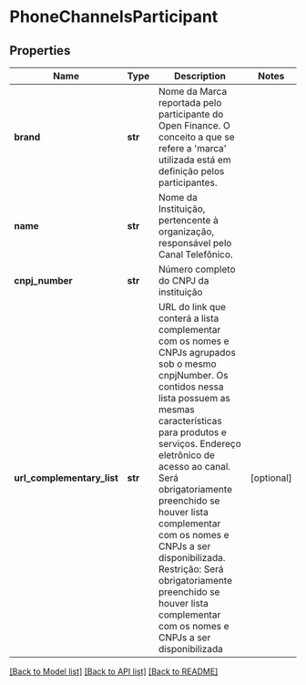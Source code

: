 # PhoneChannelsParticipant

## Properties
Name | Type | Description | Notes
------------ | ------------- | ------------- | -------------
**brand** | **str** | Nome da Marca reportada pelo participante do Open Finance. O conceito a que se refere a &#x27;marca&#x27; utilizada está em definição pelos participantes. | 
**name** | **str** | Nome da Instituição, pertencente à organização, responsável pelo Canal Telefônico. | 
**cnpj_number** | **str** | Número completo do CNPJ da instituição | 
**url_complementary_list** | **str** | URL do link que conterá a lista complementar com os nomes e CNPJs agrupados sob o mesmo cnpjNumber. Os contidos nessa lista possuem as mesmas características para produtos e serviços.  Endereço eletrônico de acesso ao canal. Será obrigatoriamente preenchido se houver lista complementar com os nomes e CNPJs a ser disponibilizada.   Restrição: Será obrigatoriamente preenchido se houver lista complementar com os nomes e CNPJs a ser disponibilizada  | [optional] 

[[Back to Model list]](../README.md#documentation-for-models) [[Back to API list]](../README.md#documentation-for-api-endpoints) [[Back to README]](../README.md)

